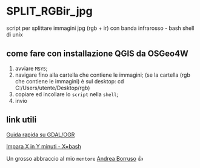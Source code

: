 # SPLIT_RGBir_jpg
script per splittare immagini jpg (rgb + ir) con banda infrarosso - bash shell di unix

## come fare con installazione QGIS da OSGeo4W

1. avviare `MSYS`;
2. navigare fino alla cartella che contiene le immagini; (se la cartella (rgb che contiene le immagini) è sul desktop: cd C:/Users/utente/Desktop/rgb)
3. copiare ed incollare lo `script` nella `shell`;
4. invio

## link utili

[Guida rapida su GDAL/OGR](https://live.osgeo.org/it/quickstart/gdal_quickstart.html)

[Impara X in Y minuti - X=bash](https://learnxinyminutes.com/docs/it-it/bash-it/)




Un grosso abbraccio al mio `mentore` [Andrea Borruso](https://twitter.com/aborruso?lang=it) :+1:
